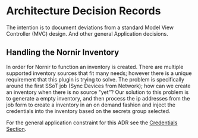 # Architecture Decision Records

The intention is to document deviations from a standard Model View Controller (MVC) design. And other general Application decisions.

## Handling the Nornir Inventory

In order for Nornir to function an inventory is created. There are multiple supported inventory sources that fit many needs; however there is a unique requirement that this plugin is trying to solve. The problem is specifically around the first SSoT job (Sync Devices from Network); how can we create an inventory when there is no source "yet"? Our solution to this problem is to generate a empty inventory, and then process the ip addresses from the job form to create a inventory in an on demand fashion and inject the credentials into the inventory based on the secrets group selected.

For the general application constraint for this ADR see the [Credentials Section](../user/app_getting_started.md#device-credentials-functionality).

